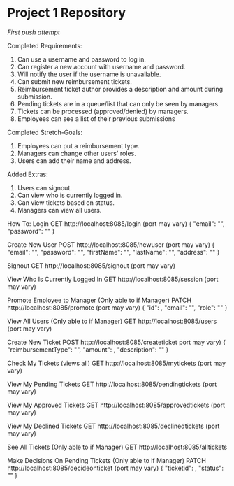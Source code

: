 # Project 1 Repository
*First push attempt*

Completed Requirements:
1) Can use a username and password to log in.
2) Can register a new account with username and password.
3) Will notify the user if the username is unavailable.
4) Can submit new reimbursement tickets.
5) Reimbursement ticket author provides a description and amount during submission.
6) Pending tickets are in a queue/list that can only be seen by managers.
7) Tickets can be processed (approved/denied) by managers.
8) Employees can see a list of their previous submissions

Completed Stretch-Goals:
1) Employees can put a reimbursement type.
2) Managers can change other users' roles.
3) Users can add their name and address.

Added Extras:
1) Users can signout.
2) Can view who is currently logged in.
3) Can view tickets based on status.
4) Managers can view all users.


How To:
Login
GET http://localhost:8085/login (port may vary)
{
    "email": "",
    "password": ""
}


Create New User
POST http://localhost:8085/newuser (port may vary)
{
    "email": "",
    "password": "",
    "firstName": "",
    "lastName": "",
    "address": ""
}


Signout
GET http://localhost:8085/signout (port may vary)


View Who Is Currently Logged In
GET http://localhost:8085/session (port may vary)


Promote Employee to Manager (Only able to if Manager)
PATCH http://localhost:8085/promote (port may vary)
{
    "id": ,
    "email": "",
    "role": ""
}


View All Users (Only able to if Manager)
GET http://localhost:8085/users (port may vary)


Create New Ticket
POST http://localhost:8085/createticket port may vary)
{
    "reimbursementType": "",
    "amount": ,
    "description": ""
}


Check My Tickets (views all)
GET http://localhost:8085/mytickets (port may vary)


View My Pending Tickets
GET http://localhost:8085/pendingtickets (port may vary)


View My Approved Tickets
GET http://localhost:8085/approvedtickets (port may vary)


View My Declined Tickets
GET http://localhost:8085/declinedtickets (port may vary)


See All Tickets (Only able to if Manager)
GET http://localhost:8085/alltickets


Make Decisions On Pending Tickets (Only able to if Manager)
PATCH http://localhost:8085/decideonticket (port may vary)
{
    "ticketid": ,
    "status": ""
}